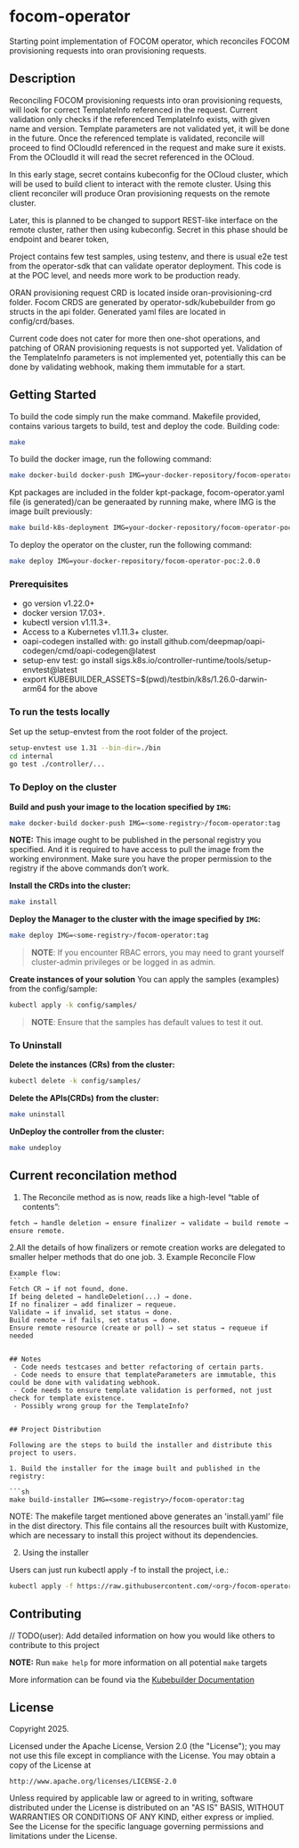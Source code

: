 # focom-operator
Starting point implementation of FOCOM operator, which reconciles FOCOM provisioning requests into oran provisioning requests.

## Description
Reconciling FOCOM provisioning requests into oran provisioning requests, will look for correct TemplateInfo referenced in the request. Current validation only 
checks if the referenced TemplateInfo exists, with given name and version. Template parameters are not validated yet, it will be done in the future.
Once the referenced template is validated, reconcile will proceed to find OCloudId referenced in the request and make sure it exists. From the OCloudId it will
read the secret referenced in the OCloud. 

In this early stage, secret contains kubeconfig for the OCloud cluster, which will be used to build client to interact with the remote cluster. Using this client
reconciler will produce Oran provisioning requests on the remote cluster.

Later, this is planned to be changed to support REST-like interface on the remote cluster, rather then using kubeconfig. Secret in this phase should be endpoint and bearer token,

Project contains few test samples, using testenv, and there is usual e2e test from the operator-sdk that can validate operator deployment.
This code is at the POC level, and needs more work to be production ready.

ORAN provisioning request CRD is located inside oran-provisioning-crd folder.
Focom CRDS are generated by operator-sdk/kubebuilder from go structs in the api folder.
Generated yaml files are located in config/crd/bases.

Current code does not cater for more then one-shot operations, and patching of ORAN provisioning requests is not supported yet.
Validation of the TemplateInfo parameters is not implemented yet, potentially this can be done by validating webhook, making them immutable for a start.



## Getting Started

To build the code simply run the make command. Makefile provided, contains various targets to build, test and deploy the code.
Building code:

```sh
make
```

To build the docker image, run the following command:

```sh
make docker-build docker-push IMG=your-docker-repository/focom-operator-poc:2.0.0
```


Kpt packages are included in the folder kpt-package, focom-operator.yaml file (is generated)/can be generaated by running make, where IMG is the image built previously:

```sh
make build-k8s-deployment IMG=your-docker-repository/focom-operator-poc:2.0.0
```
To deploy the operator on the cluster, run the following command:

```sh
make deploy IMG=your-docker-repository/focom-operator-poc:2.0.0
```


### Prerequisites
- go version v1.22.0+
- docker version 17.03+.
- kubectl version v1.11.3+.
- Access to a Kubernetes v1.11.3+ cluster.
- oapi-codegen installed with: go install github.com/deepmap/oapi-codegen/cmd/oapi-codegen@latest
- setup-env test: go install sigs.k8s.io/controller-runtime/tools/setup-envtest@latest
- export KUBEBUILDER_ASSETS=$(pwd)/testbin/k8s/1.26.0-darwin-arm64 for the above

### To run the tests locally

Set up the setup-envtest from the root folder of the project.
```sh
setup-envtest use 1.31 --bin-dir=./bin
cd internal
go test ./controller/...
```



### To Deploy on the cluster
**Build and push your image to the location specified by `IMG`:**

```sh
make docker-build docker-push IMG=<some-registry>/focom-operator:tag
```

**NOTE:** This image ought to be published in the personal registry you specified.
And it is required to have access to pull the image from the working environment.
Make sure you have the proper permission to the registry if the above commands don’t work.

**Install the CRDs into the cluster:**

```sh
make install
```

**Deploy the Manager to the cluster with the image specified by `IMG`:**

```sh
make deploy IMG=<some-registry>/focom-operator:tag
```

> **NOTE**: If you encounter RBAC errors, you may need to grant yourself cluster-admin
privileges or be logged in as admin.

**Create instances of your solution**
You can apply the samples (examples) from the config/sample:

```sh
kubectl apply -k config/samples/
```

>**NOTE**: Ensure that the samples has default values to test it out.

### To Uninstall
**Delete the instances (CRs) from the cluster:**

```sh
kubectl delete -k config/samples/
```

**Delete the APIs(CRDs) from the cluster:**

```sh
make uninstall
```

**UnDeploy the controller from the cluster:**

```sh
make undeploy
```

## Current reconcilation method

1. The Reconcile method as is now, reads like a high-level “table of contents”: 
```
fetch → handle deletion → ensure finalizer → validate → build remote → ensure remote.
```
2.All the details of how finalizers or remote creation works are delegated to smaller helper methods that do one job.
3. Example Reconcile Flow

    Example flow:
    ```
    Fetch CR → if not found, done.
    If being deleted → handleDeletion(...) → done.
    If no finalizer → add finalizer → requeue.
    Validate → if invalid, set status → done.
    Build remote → if fails, set status → done.
    Ensure remote resource (create or poll) → set status → requeue if needed
   ```

## Notes
    - Code needs testcases and better refactoring of certain parts.
    - Code needs to ensure that templateParameters are immutable, this could be done with validating webhook.
    - Code needs to ensure template validation is performed, not just check for template existence.
    - Possibly wrong group for the TemplateInfo?


## Project Distribution

Following are the steps to build the installer and distribute this project to users.

1. Build the installer for the image built and published in the registry:

```sh
make build-installer IMG=<some-registry>/focom-operator:tag
```

NOTE: The makefile target mentioned above generates an 'install.yaml'
file in the dist directory. This file contains all the resources built
with Kustomize, which are necessary to install this project without
its dependencies.

2. Using the installer

Users can just run kubectl apply -f <URL for YAML BUNDLE> to install the project, i.e.:

```sh
kubectl apply -f https://raw.githubusercontent.com/<org>/focom-operator/<tag or branch>/dist/install.yaml
```

## Contributing
// TODO(user): Add detailed information on how you would like others to contribute to this project

**NOTE:** Run `make help` for more information on all potential `make` targets

More information can be found via the [Kubebuilder Documentation](https://book.kubebuilder.io/introduction.html)

## License

Copyright 2025.

Licensed under the Apache License, Version 2.0 (the "License");
you may not use this file except in compliance with the License.
You may obtain a copy of the License at

    http://www.apache.org/licenses/LICENSE-2.0

Unless required by applicable law or agreed to in writing, software
distributed under the License is distributed on an "AS IS" BASIS,
WITHOUT WARRANTIES OR CONDITIONS OF ANY KIND, either express or implied.
See the License for the specific language governing permissions and
limitations under the License.

